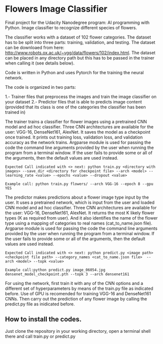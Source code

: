 # Flowers Image Classifier
Final project for the Udacity Nanodegree program: AI programming with Python. Image classifier to recognize different species of flowers.

The classifier works with a dataset of 102 flower categories. The dataset has to be split into three parts: training, validation, and testing. The dataset can be downloaed from here: http://www.robots.ox.ac.uk/~vgg/data/flowers/102/index.html. The dataset can be placed in any directory path but this has to be passed in the trainer when calling it (see details below).

Code is written in Python and uses Pytorch for the training the neural network.

The code is organized in two parts:

1.- Trainer files that preprocess the images and train the image classifier on your dataset
2.- Predictor files that is able to predicts image content (provided that its class is one of the categories the classifier has been trained in)

The trainer trains a classifier for flower images using a pretrained CNN model and ad hoc classifier. Three CNN architectures are available for the user: VGG-16, DenseNet161, AlexNet. It saves the model as a checkpoint once trained. It prints out training loss, validation loss, and validation accuracy as the network trains.
Argparse module is used for passing the code the command line arguments provided by the user when running the program from a terminal window. If the user fails to provide some or all of the arguments, then the default values are used instead.

    Expected Call indicated with <> next: python train.py <directory with images> --save_dir <directory for checkpoint file> --arch <model> --learning_rate <value> --epochs <value> --dropout <value>
    
    Example call: python train.py flowers/ --arch VGG-16 --epoch 8 --gpu YES
    
The predictor makes predictions about a flower image type input by the user. It uses a pretrained network, which is input from the user and loaded CNN model and ad hoc classifier. Three CNN architectures are available for the user: VGG-16, DenseNet161, AlexNet. It returns the most K likely flower types (K as required from user). And it also identifies the name of the flower type using a mapping of categories to real names (cat_to_name.json file).
Argparse module is used for passing the code the command line arguments provided by the user when running the program from a terminal window. If the user fails to provide some or all of the arguments, then the default values are used instead.

    Expected Call indicated with <> next: python predict.py <image path> <checkpoint file path> --category_names <cat_to_name.json file>  --arch <model> --topk <value>
    
    Example call:python predict.py image_06054.jpg densenet_model_checkpoint.pth --topk 3 --arch densenet161
    
For using the network, first train it with any of the CNN options and a different set of hyperparameters by means of the train.py file as indicated before. Use of GPU is recomended for training VGG-16 and DenseNet161 CNNs. Then carry out the prediction of any flower image by calling the predict.py file as inidicated before. 

## How to install the codes.
Just clone the repository in your working directory, open a terminal shell there and call train.py or predict.py
